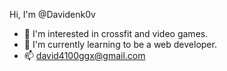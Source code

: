 Hi, I'm @Davidenk0v
- 👀 I'm interested in crossfit and video games.
- 🌱 I'm currently learning to be a web developer.
- 📫 david4100ggx@gmail.com

<!---
Davidenk0v/Davidenk0v is a ✨ special ✨ repository because its `README.md` (this file) appears on your GitHub profile.
You can click the Preview link to take a look at your changes.
--->
